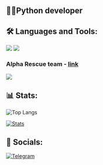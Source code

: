 
## 👨‍💻Python developer
 
## 🛠 Languages and Tools:
![](https://img.shields.io/badge/-python-090909?style=for-the-badge&logo=python)
![](https://img.shields.io/badge/-web3-090909?style=for-the-badge&logo=ethereum)

### Alpha Rescue team - [link](https://t.me/rescue_alpha)
![](https://komarev.com/ghpvc/?username=Messxrem&color=blue&style=flat)

## 📊 Stats:
![Top Langs](https://github-readme-stats.vercel.app/api/top-langs/?username=Nsi4b&layout=compact&theme=blue_navy)

[![Stats](https://github-readme-stats.vercel.app/api?username=Messxrem&show_icons=true&theme=blue_navy)](https://github-readme-stats.vercel.app/api?username=Messxrem&show_icons=true&theme=blue_navy)

## 🔗 Socials:
[![Telegram](https://img.shields.io/badge/-Telegram-090909?style=for-the-badge&logo=telegram)](https://t.me/nsi4b)
